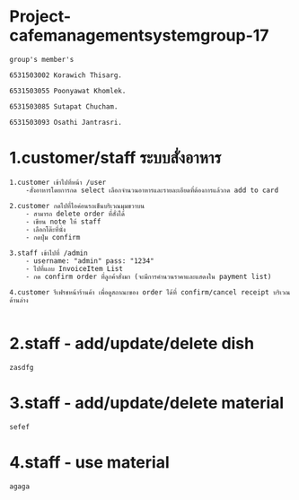 # Project-cafemanagementsystemgroup-17


```
group's member's

6531503002 Korawich Thisarg. 

6531503055 Poonyawat Khomlek.

6531503085 Sutapat Chucham.

6531503093 Osathi Jantrasri.

```

# 1.customer/staff ระบบสั่งอาหาร
```
1.customer เข้าไปที่หน้า /user 
    -สั่งอาหารโดยการกด select เลือกจำนวนอาหารและรายละเอียดที่ต้องการแล้วกด add to card

2.customer กดไปที่ไอค่อนรถเข็นบริเวณมุมขวาบน 
    - สามารถ delete order ที่สั่งได้
    - เขียน note ให้ staff 
    - เลือกโต๊ะที่นั่ง
    - กดปุ่ม confirm

3.staff เข้าไปที่ /admin
    - username: "admin" pass: "1234"
    - ไปที่แถบ InvoiceItem List
    - กด confirm order ที่ลูกค้าสั่งมา (จะมีการคำนวนราคาและแสดงใน payment list)

4.customer รีเฟรชหน้าร้านค้า เพื่อดูสถาณะของ order ได้ที่ confirm/cancel receipt บริเวณด้านล่าง


```
# 2.staff - add/update/delete dish
```
zasdfg
```
# 3.staff - add/update/delete material
```
sefef
```
# 4.staff - use material
```
agaga
```


